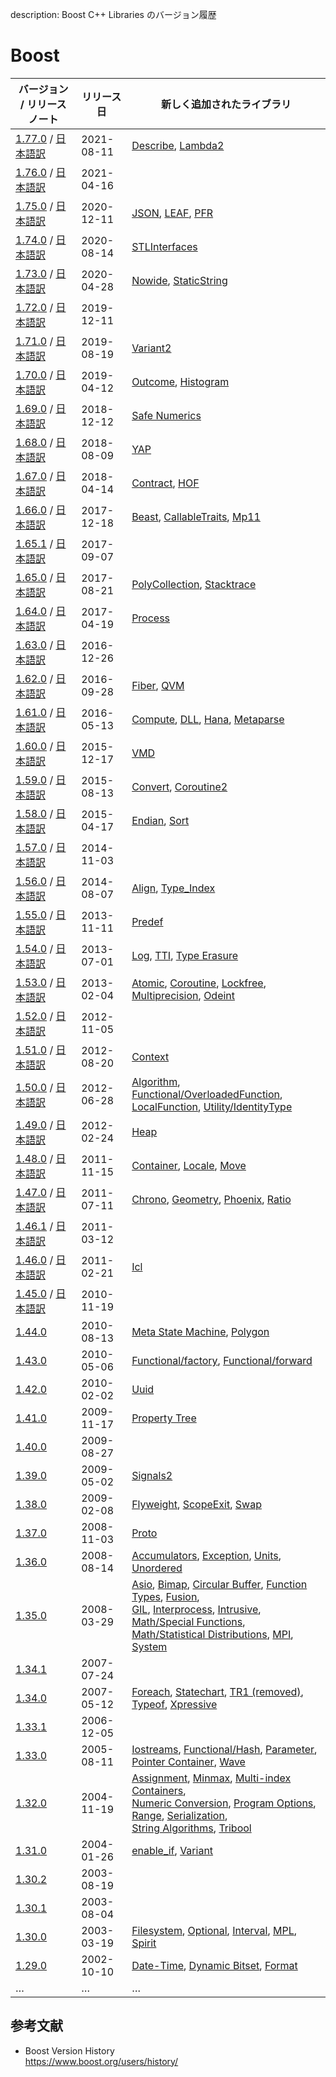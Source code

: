 description: Boost C++ Libraries のバージョン履歴

# Boost

| バージョン / リリースノート                                                                                                                    | リリース日      | 新しく追加されたライブラリ                                                                                                                                                                                                                                                                                                                                                                                                                                                                                                                                                                                                                                                                                                                                                                                                          |
|------------------------------------------------------------------------------------------------------------------------------------|------------|------------------------------------------------------------------------------------------------------------------------------------------------------------------------------------------------------------------------------------------------------------------------------------------------------------------------------------------------------------------------------------------------------------------------------------------------------------------------------------------------------------------------------------------------------------------------------------------------------------------------------------------------------------------------------------------------------------------------------------------------------------------------------------------------------------------------|
| [1.77.0](https://www.boost.org/users/history/version_1_77_0.html) / [日本語訳](https://boostjp.github.io/document/version/1_77_0.html) | 2021-08-11 | [Describe](https://www.boost.org/libs/describe/), [Lambda2](https://www.boost.org/libs/lambda2/) |
| [1.76.0](https://www.boost.org/users/history/version_1_76_0.html) / [日本語訳](https://boostjp.github.io/document/version/1_76_0.html) | 2021-04-16 |  |
| [1.75.0](https://www.boost.org/users/history/version_1_75_0.html) / [日本語訳](https://boostjp.github.io/document/version/1_75_0.html) | 2020-12-11 | [JSON](https://www.boost.org/libs/json/), [LEAF](https://www.boost.org/libs/leaf/), [PFR](https://www.boost.org/libs/pfr/)                                                                                                                                                                                                                                                                                                                                                                                                                                                                                                                                                                                                                                                                                             |
| [1.74.0](https://www.boost.org/users/history/version_1_74_0.html) / [日本語訳](https://boostjp.github.io/document/version/1_74_0.html) | 2020-08-14 | [STLInterfaces](https://www.boost.org/libs/stl_interfaces/)                                                                                                                                                                                                                                                                                                                                                                                                                                                                                                                                                                                                                                                                                                                                                            |
| [1.73.0](https://www.boost.org/users/history/version_1_73_0.html) / [日本語訳](https://boostjp.github.io/document/version/1_73_0.html) | 2020-04-28 | [Nowide](https://www.boost.org/libs/nowide/), [StaticString](https://www.boost.org/libs/static_string/)                                                                                                                                                                                                                                                                                                                                                                                                                                                                                                                                                                                                                                                                                                                |
| [1.72.0](https://www.boost.org/users/history/version_1_72_0.html) / [日本語訳](https://boostjp.github.io/document/version/1_72_0.html) | 2019-12-11 |                                                                                                                                                                                                                                                                                                                                                                                                                                                                                                                                                                                                                                                                                                                                                                                                                        |
| [1.71.0](https://www.boost.org/users/history/version_1_71_0.html) / [日本語訳](https://boostjp.github.io/document/version/1_71_0.html) | 2019-08-19 | [Variant2](https://www.boost.org/libs/variant2/)                                                                                                                                                                                                                                                                                                                                                                                                                                                                                                                                                                                                                                                                                                                                                                       |
| [1.70.0](https://www.boost.org/users/history/version_1_70_0.html) / [日本語訳](https://boostjp.github.io/document/version/1_70_0.html) | 2019-04-12 | [Outcome](https://www.boost.org/libs/outcome/), [Histogram](https://www.boost.org/libs/histogram/)                                                                                                                                                                                                                                                                                                                                                                                                                                                                                                                                                                                                                                                                                                                     |
| [1.69.0](https://www.boost.org/users/history/version_1_69_0.html) / [日本語訳](https://boostjp.github.io/document/version/1_69_0.html) | 2018-12-12 | [Safe Numerics](https://www.boost.org/libs/safe_numerics/)                                                                                                                                                                                                                                                                                                                                                                                                                                                                                                                                                                                                                                                                                                                                                             |
| [1.68.0](https://www.boost.org/users/history/version_1_68_0.html) / [日本語訳](https://boostjp.github.io/document/version/1_68_0.html) | 2018-08-09 | [YAP](https://www.boost.org/libs/yap/)                                                                                                                                                                                                                                                                                                                                                                                                                                                                                                                                                                                                                                                                                                                                                                                 |
| [1.67.0](https://www.boost.org/users/history/version_1_67_0.html) / [日本語訳](https://boostjp.github.io/document/version/1_67_0.html) | 2018-04-14 | [Contract](https://www.boost.org/libs/contract/), [HOF](https://www.boost.org/libs/hof/)                                                                                                                                                                                                                                                                                                                                                                                                                                                                                                                                                                                                                                                                                                                               |
| [1.66.0](https://www.boost.org/users/history/version_1_66_0.html) / [日本語訳](https://boostjp.github.io/document/version/1_66_0.html) | 2017-12-18 | [Beast](https://www.boost.org/libs/beast/), [CallableTraits](https://www.boost.org/libs/callable_traits/), [Mp11](https://www.boost.org/libs/mp11/)                                                                                                                                                                                                                                                                                                                                                                                                                                                                                                                                                                                                                                                                    |
| [1.65.1](https://www.boost.org/users/history/version_1_65_1.html) / [日本語訳](https://boostjp.github.io/document/version/1_65_1.html) | 2017-09-07 |                                                                                                                                                                                                                                                                                                                                                                                                                                                                                                                                                                                                                                                                                                                                                                                                                        |
| [1.65.0](https://www.boost.org/users/history/version_1_65_0.html) / [日本語訳](https://boostjp.github.io/document/version/1_65_0.html) | 2017-08-21 | [PolyCollection](https://www.boost.org/libs/poly_collection/), [Stacktrace](https://www.boost.org/libs/stacktrace/)                                                                                                                                                                                                                                                                                                                                                                                                                                                                                                                                                                                                                                                                                                    |
| [1.64.0](https://www.boost.org/users/history/version_1_64_0.html) / [日本語訳](https://boostjp.github.io/document/version/1_64_0.html) | 2017-04-19 | [Process](https://www.boost.org/libs/process/)                                                                                                                                                                                                                                                                                                                                                                                                                                                                                                                                                                                                                                                                                                                                                                         |
| [1.63.0](https://www.boost.org/users/history/version_1_63_0.html) / [日本語訳](https://boostjp.github.io/document/version/1_63_0.html) | 2016-12-26 |                                                                                                                                                                                                                                                                                                                                                                                                                                                                                                                                                                                                                                                                                                                                                                                                                        |
| [1.62.0](https://www.boost.org/users/history/version_1_62_0.html) / [日本語訳](https://boostjp.github.io/document/version/1_62_0.html) | 2016-09-28 | [Fiber](https://www.boost.org/libs/fiber/), [QVM](https://www.boost.org/libs/qvm/doc/index.html)                                                                                                                                                                                                                                                                                                                                                                                                                                                                                                                                                                                                                                                                                                                       |
| [1.61.0](https://www.boost.org/users/history/version_1_61_0.html) / [日本語訳](https://boostjp.github.io/document/version/1_61_0.html) | 2016-05-13 | [Compute](https://www.boost.org/libs/compute/), [DLL](https://www.boost.org/libs/dll/), [Hana](https://www.boost.org/libs/hana/), [Metaparse](https://www.boost.org/libs/metaparse/)                                                                                                                                                                                                                                                                                                                                                                                                                                                                                                                                                                                                                                   |
| [1.60.0](https://www.boost.org/users/history/version_1_60_0.html) / [日本語訳](https://boostjp.github.io/document/version/1_60_0.html) | 2015-12-17 | [VMD](https://www.boost.org/libs/vmd/)                                                                                                                                                                                                                                                                                                                                                                                                                                                                                                                                                                                                                                                                                                                                                                                 |
| [1.59.0](https://www.boost.org/users/history/version_1_59_0.html) / [日本語訳](https://boostjp.github.io/document/version/1_59_0.html) | 2015-08-13 | [Convert](https://www.boost.org/libs/convert/), [Coroutine2](https://www.boost.org/libs/coroutine2/)                                                                                                                                                                                                                                                                                                                                                                                                                                                                                                                                                                                                                                                                                                                   |
| [1.58.0](https://www.boost.org/users/history/version_1_58_0.html) / [日本語訳](https://boostjp.github.io/document/version/1_58_0.html) | 2015-04-17 | [Endian](https://www.boost.org/libs/endian), [Sort](https://www.boost.org/libs/sort/)                                                                                                                                                                                                                                                                                                                                                                                                                                                                                                                                                                                                                                                                                                                                  |
| [1.57.0](https://www.boost.org/users/history/version_1_57_0.html) / [日本語訳](https://boostjp.github.io/document/version/1_57_0.html) | 2014-11-03 |                                                                                                                                                                                                                                                                                                                                                                                                                                                                                                                                                                                                                                                                                                                                                                                                                        |
| [1.56.0](https://www.boost.org/users/history/version_1_56_0.html) / [日本語訳](https://boostjp.github.io/document/version/1_56_0.html) | 2014-08-07 | [Align](https://www.boost.org/libs/align/), [Type_Index](https://www.boost.org/libs/type_index/)                                                                                                                                                                                                                                                                                                                                                                                                                                                                                                                                                                                                                                                                                                                       |
| [1.55.0](https://www.boost.org/users/history/version_1_55_0.html) / [日本語訳](https://boostjp.github.io/document/version/1_55_0.html) | 2013-11-11 | [Predef](https://www.boost.org/libs/predef/)                                                                                                                                                                                                                                                                                                                                                                                                                                                                                                                                                                                                                                                                                                                                                                           |
| [1.54.0](https://www.boost.org/users/history/version_1_54_0.html) / [日本語訳](https://boostjp.github.io/document/version/1_54_0.html) | 2013-07-01 | [Log](https://www.boost.org/libs/log/), [TTI](https://www.boost.org/libs/tti/), [Type Erasure](https://www.boost.org/libs/type_erasure/)                                                                                                                                                                                                                                                                                                                                                                                                                                                                                                                                                                                                                                                                               |
| [1.53.0](https://www.boost.org/users/history/version_1_53_0.html) / [日本語訳](https://boostjp.github.io/document/version/1_53_0.html) | 2013-02-04 | [Atomic](https://www.boost.org/libs/atomic/), [Coroutine](https://www.boost.org/libs/coroutine/), [Lockfree](https://www.boost.org/libs/lockfree/), [Multiprecision](https://www.boost.org/libs/multiprecision/), [Odeint](https://www.boost.org/libs/numeric/odeint/)                                                                                                                                                                                                                                                                                                                                                                                                                                                                                                                                                 |
| [1.52.0](https://www.boost.org/users/history/version_1_52_0.html) / [日本語訳](https://boostjp.github.io/document/version/1_52_0.html) | 2012-11-05 |                                                                                                                                                                                                                                                                                                                                                                                                                                                                                                                                                                                                                                                                                                                                                                                                                        |
| [1.51.0](https://www.boost.org/users/history/version_1_51_0.html) / [日本語訳](https://boostjp.github.io/document/version/1_51_0.html) | 2012-08-20 | [Context](https://www.boost.org/libs/context/)                                                                                                                                                                                                                                                                                                                                                                                                                                                                                                                                                                                                                                                                                                                                                                         |
| [1.50.0](https://www.boost.org/users/history/version_1_50_0.html) / [日本語訳](https://boostjp.github.io/document/version/1_50_0.html) | 2012-06-28 | [Algorithm](https://www.boost.org/libs/algorithm/), [Functional/OverloadedFunction](https://www.boost.org/libs/functional/overloaded_function/),<br>[LocalFunction](https://www.boost.org/libs/local_function/), [Utility/IdentityType](https://www.boost.org/libs/utility/identity_type/)                                                                                                                                                                                                                                                                                                                                                                                                                                                                                                                             |
| [1.49.0](https://www.boost.org/users/history/version_1_49_0.html) / [日本語訳](https://boostjp.github.io/document/version/1_49_0.html) | 2012-02-24 | [Heap](https://www.boost.org/libs/heap/index.html)                                                                                                                                                                                                                                                                                                                                                                                                                                                                                                                                                                                                                                                                                                                                                                     |
| [1.48.0](https://www.boost.org/users/history/version_1_48_0.html) / [日本語訳](https://boostjp.github.io/document/version/1_48_0.html) | 2011-11-15 | [Container](https://www.boost.org/libs/container/index.html), [Locale](https://www.boost.org/libs/locale/index.html), [Move](https://www.boost.org/doc/html/move.html)                                                                                                                                                                                                                                                                                                                                                                                                                                                                                                                                                                                                                                                 |
| [1.47.0](https://www.boost.org/users/history/version_1_47_0.html) / [日本語訳](https://boostjp.github.io/document/version/1_47_0.html) | 2011-07-11 | [Chrono](https://www.boost.org/libs/chrono/index.html), [Geometry](https://www.boost.org/libs/geometry/index.html), [Phoenix](https://www.boost.org/libs/phoenix/index.html), [Ratio](https://www.boost.org/libs/ratio/index.html)                                                                                                                                                                                                                                                                                                                                                                                                                                                                                                                                                                                     |
| [1.46.1](https://www.boost.org/users/history/version_1_46_1.html) / [日本語訳](https://boostjp.github.io/document/version/1_46_1.html) | 2011-03-12 |                                                                                                                                                                                                                                                                                                                                                                                                                                                                                                                                                                                                                                                                                                                                                                                                                        |
| [1.46.0](https://www.boost.org/users/history/version_1_46_0.html) / [日本語訳](https://boostjp.github.io/document/version/1_46_0.html) | 2011-02-21 | [Icl](https://www.boost.org/libs/icl/index.html)                                                                                                                                                                                                                                                                                                                                                                                                                                                                                                                                                                                                                                                                                                                                                                       |
| [1.45.0](https://www.boost.org/users/history/version_1_45_0.html) / [日本語訳](https://boostjp.github.io/document/version/1_45_0.html) | 2010-11-19 |                                                                                                                                                                                                                                                                                                                                                                                                                                                                                                                                                                                                                                                                                                                                                                                                                        |
| [1.44.0](https://www.boost.org/users/history/version_1_44_0.html)                                                                  | 2010-08-13 | [Meta State Machine](https://www.boost.org/libs/msm/index.html), [Polygon](https://www.boost.org/libs/polygon/index.html)                                                                                                                                                                                                                                                                                                                                                                                                                                                                                                                                                                                                                                                                                              |
| [1.43.0](https://www.boost.org/users/history/version_1_43_0.html)                                                                  | 2010-05-06 | [Functional/factory](https://www.boost.org/libs/functional/factory/index.html), [Functional/forward](https://www.boost.org/libs/functional/forward/index.html)                                                                                                                                                                                                                                                                                                                                                                                                                                                                                                                                                                                                                                                         |
| [1.42.0](https://www.boost.org/users/history/version_1_42_0.html)                                                                  | 2010-02-02 | [Uuid](https://www.boost.org/libs/uuid/index.html)                                                                                                                                                                                                                                                                                                                                                                                                                                                                                                                                                                                                                                                                                                                                                                     |
| [1.41.0](https://www.boost.org/users/history/version_1_41_0.html)                                                                  | 2009-11-17 | [Property Tree](https://www.boost.org/libs/property_tree/index.html)                                                                                                                                                                                                                                                                                                                                                                                                                                                                                                                                                                                                                                                                                                                                                   |
| [1.40.0](https://www.boost.org/users/history/version_1_40_0.html)                                                                  | 2009-08-27 |                                                                                                                                                                                                                                                                                                                                                                                                                                                                                                                                                                                                                                                                                                                                                                                                                        |
| [1.39.0](https://www.boost.org/users/history/version_1_39_0.html)                                                                  | 2009-05-02 | [Signals2](https://www.boost.org/libs/signals2/index.html)                                                                                                                                                                                                                                                                                                                                                                                                                                                                                                                                                                                                                                                                                                                                                             |
| [1.38.0](https://www.boost.org/users/history/version_1_38_0.html)                                                                  | 2009-02-08 | [Flyweight](https://www.boost.org/libs/flyweight/index.html), [ScopeExit](https://www.boost.org/libs/scope_exit/doc/html/index.html), [Swap](https://www.boost.org/libs/utility/swap.html)                                                                                                                                                                                                                                                                                                                                                                                                                                                                                                                                                                                                                             |
| [1.37.0](https://www.boost.org/users/history/version_1_37_0.html)                                                                  | 2008-11-03 | [Proto](https://www.boost.org/libs/proto/index.html)                                                                                                                                                                                                                                                                                                                                                                                                                                                                                                                                                                                                                                                                                                                                                                   |
| [1.36.0](https://www.boost.org/users/history/version_1_36_0.html)                                                                  | 2008-08-14 | [Accumulators](https://www.boost.org/libs/accumulators/index.html), [Exception](https://www.boost.org/libs/exception/doc/boost-exception.html), [Units](https://www.boost.org/libs/units/index.html), [Unordered](https://www.boost.org/libs/unordered/index.html)                                                                                                                                                                                                                                                                                                                                                                                                                                                                                                                                                     |
| [1.35.0](https://www.boost.org/users/history/version_1_35_0.html)                                                                  | 2008-03-29 | [Asio](https://www.boost.org/libs/asio/index.html), [Bimap](https://www.boost.org/libs/bimap/index.html), [Circular Buffer](https://www.boost.org/libs/circular_buffer/index.html), [Function Types](https://www.boost.org/libs/function_types/index.html), [Fusion](https://www.boost.org/libs/fusion/index.html),<br>[GIL](https://www.boost.org/libs/gil/doc/index.html), [Interprocess](https://www.boost.org/libs/interprocess/index.html), [Intrusive](https://www.boost.org/libs/intrusive/index.html), [Math/Special Functions](https://www.boost.org/libs/math/doc/sf_and_dist/html/index.html),<br>[Math/Statistical Distributions](https://www.boost.org/libs/math/doc/sf_and_dist/html/index.html), [MPI](https://www.boost.org/doc/html/mpi.html), [System](https://www.boost.org/libs/system/index.html) |
| [1.34.1](https://www.boost.org/users/history/version_1_34_1.html)                                                                  | 2007-07-24 |                                                                                                                                                                                                                                                                                                                                                                                                                                                                                                                                                                                                                                                                                                                                                                                                                        |
| [1.34.0](https://www.boost.org/users/history/version_1_34_0.html)                                                                  | 2007-05-12 | [Foreach](https://www.boost.org/libs/foreach/index.html), [Statechart](https://www.boost.org/libs/statechart/index.html), [TR1 (removed)](https://www.boost.org/doc/libs/1_64_0/doc/html/boost_tr1.html), [Typeof](https://www.boost.org/libs/typeof/index.html), [Xpressive](https://www.boost.org/libs/xpressive/index.html)                                                                                                                                                                                                                                                                                                                                                                                                                                                                                         |
| [1.33.1](https://www.boost.org/users/history/version_1_33_1.html)                                                                  | 2006-12-05 |                                                                                                                                                                                                                                                                                                                                                                                                                                                                                                                                                                                                                                                                                                                                                                                                                        |
| [1.33.0](https://www.boost.org/users/history/version_1_33_0.html)                                                                  | 2005-08-11 | [Iostreams](https://www.boost.org/libs/iostreams/index.html), [Functional/Hash](https://www.boost.org/doc/html/hash.html), [Parameter](https://www.boost.org/libs/parameter/index.html), [Pointer Container](https://www.boost.org/libs/ptr_container/index.html), [Wave](https://www.boost.org/libs/wave/index.html)                                                                                                                                                                                                                                                                                                                                                                                                                                                                                                  |
| [1.32.0](https://www.boost.org/users/history/version_1_32_0.html)                                                                  | 2004-11-19 | [Assignment](https://www.boost.org/libs/assign/index.html), [Minmax](https://www.boost.org/libs/algorithm/minmax/index.html), [Multi-index Containers](https://www.boost.org/libs/multi_index/index.html),<br>[Numeric Conversion](https://www.boost.org/libs/numeric/conversion/index.html), [Program Options](https://www.boost.org/libs/program_options/index.html), [Range](https://www.boost.org/libs/range/index.html), [Serialization](https://www.boost.org/libs/serialization/index.html),<br>[String Algorithms](https://www.boost.org/doc/html/string_algo.html), [Tribool](https://www.boost.org/doc/html/boost/logic/tribool.html)                                                                                                                                                                        |
| [1.31.0](https://www.boost.org/users/history/version_1_31_0.html)                                                                  | 2004-01-26 | [enable_if](https://www.boost.org/libs/core/doc/html/core/enable_if.html), [Variant](https://www.boost.org/libs/variant/index.html)                                                                                                                                                                                                                                                                                                                                                                                                                                                                                                                                                                                                                                                                                    |
| [1.30.2](https://www.boost.org/users/history/version_1_30_2.html)                                                                  | 2003-08-19 |                                                                                                                                                                                                                                                                                                                                                                                                                                                                                                                                                                                                                                                                                                                                                                                                                        |
| [1.30.1](https://www.boost.org/users/history/version_1_30_1.html)                                                                  | 2003-08-04 |                                                                                                                                                                                                                                                                                                                                                                                                                                                                                                                                                                                                                                                                                                                                                                                                                        |
| [1.30.0](https://www.boost.org/users/history/version_1_30_0.html)                                                                  | 2003-03-19 | [Filesystem](https://www.boost.org/libs/filesystem/index.html), [Optional](https://www.boost.org/libs/optional/doc/html/index.html), [Interval](https://www.boost.org/libs/numeric/interval/index.html), [MPL](https://www.boost.org/libs/mpl/index.html), [Spirit](https://www.boost.org/libs/spirit/index.html)                                                                                                                                                                                                                                                                                                                                                                                                                                                                                                      |
| [1.29.0](https://www.boost.org/users/history/version_1_29_0.html)                                                                  | 2002-10-10 | [Date-Time](https://www.boost.org/libs/date_time/doc/index.html), [Dynamic Bitset](https://www.boost.org/libs/dynamic_bitset/dynamic_bitset.html), [Format](https://www.boost.org/libs/format/index.html)                                                                                                                                                                                                                                                                                                                                                                                                                                                                                                                                                                                                              |
| …                                                                                                                                  | …          | …                                                                                                                                                                                                                                                                                                                                                                                                                                                                                                                                                                                                                                                                                                                                                                                                                      |

## 参考文献
- Boost Version History  
    https://www.boost.org/users/history/